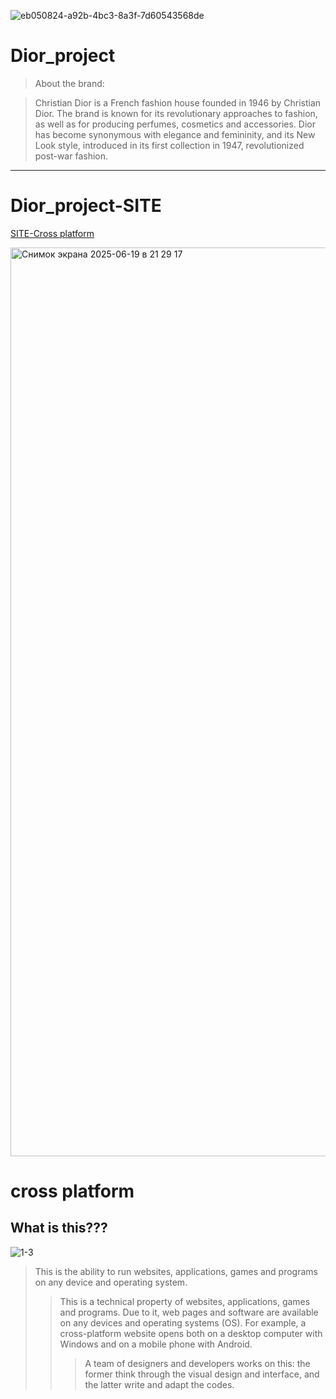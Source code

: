 
![eb050824-a92b-4bc3-8a3f-7d60543568de](https://github.com/user-attachments/assets/051a7e37-9f29-40d2-ac8f-053958ce162f)

Dior_project
==================
> About the brand:

> Christian Dior
is a French fashion house founded in 1946 by Christian Dior. The brand is known for its revolutionary approaches to fashion, as well as for producing perfumes, cosmetics and accessories. Dior has become synonymous with elegance and femininity, and its New Look style, introduced in its first collection in 1947, revolutionized post-war fashion.
------------------

Dior_project-SITE
==================

[SITE-Cross platform](https://www.example.com)

<img width="1454" alt="Снимок экрана 2025-06-19 в 21 29 17" src="https://github.com/user-attachments/assets/ca93d0fe-7390-4a11-93cf-4a91861d913e" />


# cross platform
## What is this???
![1-3](https://github.com/user-attachments/assets/c30232bb-08e5-47d5-b4a1-625b2fdd9e30)

>This is the ability to run websites, applications, games and programs on any device and operating system.
>>This is a technical property of websites, applications, games and programs. Due to it, web pages and software are available on any devices and operating systems (OS). For example, a cross-platform website opens both on a desktop computer with Windows and on a mobile phone with Android.
>>>A team of designers and developers works on this: the former think through the visual design and interface, and the latter write and adapt the codes.

